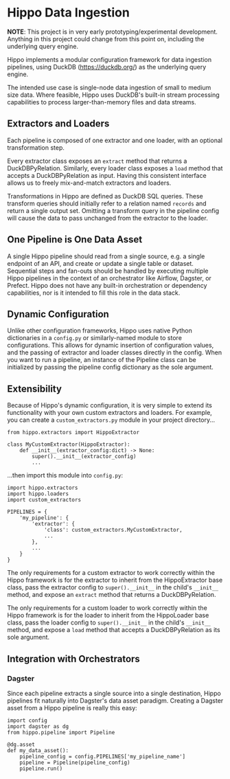 # Hippo Data Ingestion

**NOTE**: This project is in very early prototyping/experimental development. Anything in this project could change from this point on, including the underlying query engine.

Hippo implements a modular configuration framework for data ingestion pipelines, using DuckDB (https://duckdb.org/) as the underlying query engine. 

The intended use case is single-node data ingestion of small to medium size data. Where feasible, Hippo uses DuckDB's built-in stream processing capabilities to process larger-than-memory files and data streams.

## Extractors and Loaders

Each pipeline is composed of one extractor and one loader, with an optional transformation step.

Every extractor class exposes an ```extract``` method that returns a DuckDBPyRelation. Similarly, every loader class exposes a ```load``` method that accepts a DuckDBPyRelation as input. Having this consistent interface allows us to freely mix-and-match extractors and loaders.

Transformations in Hippo are defined as DuckDB SQL queries. These transform queries should initially refer to a relation named ```records``` and return a single output set. Omitting a transform query in the pipeline config will cause the data to pass unchanged from the extractor to the loader.

## One Pipeline is One Data Asset

A single Hippo pipeline should read from a single source, e.g. a single endpoint of an API, and create or update a single table or dataset. Sequential steps and fan-outs should be handled by executing multiple Hippo pipelines in the context of an orchestrator like Airflow, Dagster, or Prefect. Hippo does not have any built-in orchestration or dependency capabilities, nor is it intended to fill this role in the data stack.

## Dynamic Configuration

Unlike other configuration frameworks, Hippo uses native Python dictionaries in a ```config.py``` or similarly-named module to store configurations. This allows for dynamic insertion of configuration values, and the passing of extractor and loader classes directly in the config. When you want to run a pipeline, an instance of the Pipeline class can be initialized by passing the pipeline config dictionary as the sole argument.

## Extensibility

Because of Hippo's dynamic configuration, it is very simple to extend its functionality with your own custom extractors and loaders. For example, you can create a ```custom_extractors.py``` module in your project directory...

```
from hippo.extractors import HippoExtractor

class MyCustomExtractor(HippoExtractor):
    def __init__(extractor_config:dict) -> None:
        super().__init__(extractor_config)
        ...
```

...then import this module into ```config.py```:

```
import hippo.extractors
import hippo.loaders
import custom_extractors

PIPELINES = {
    'my_pipeline': {
        'extractor': {
            'class': custom_extractors.MyCustomExtractor,
            ...
        },
        ...
    }
}
```

The only requirements for a custom extractor to work correctly within the Hippo framework is for the extractor to inherit from the HippoExtractor base class, pass the extractor config to ```super().__init__``` in the child's ```__init__``` method, and expose an ```extract``` method that returns a DuckDBPyRelation.

The only requirements for a custom loader to work correctly within the Hippo framework is for the loader to inherit from the HippoLoader base class, pass the loader config to ```super().__init__``` in the child's ```__init__``` method, and expose a ```load``` method that accepts a DuckDBPyRelation as its sole argument.

## Integration with Orchestrators

### Dagster

Since each pipeline extracts a single source into a single destination, Hippo pipelines fit naturally into Dagster's data asset paradigm. Creating a Dagster asset from a Hippo pipeline is really this easy:

```
import config
import dagster as dg
from hippo.pipeline import Pipeline

@dg.asset
def my_data_asset():
    pipeline_config = config.PIPELINES['my_pipeline_name']
    pipeline = Pipeline(pipeline_config)
    pipeline.run()
```